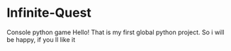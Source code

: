 # Infinite-Quest
Console python game 
Hello!
That is my first global python project. So i will be happy, if you ll like it
